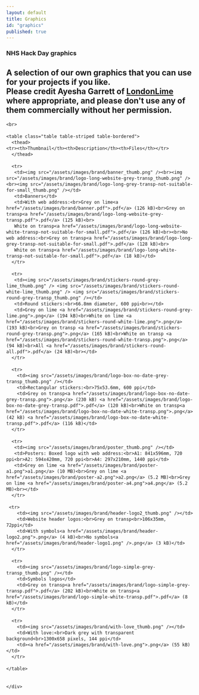 ```yaml
---
layout: default
title: Graphics
id: "graphics"
published: true
---
```


<div class="main">
  <section class="hgroup">
    <div class="container">

<section class="hgroup centered">

  <div class="container">
    <div class="row">
      <div class="col-sm-12 col-md-12 col-xs-12 col-lg-12" style="height: 300px; margin-bottom: 0.5cm; float: left; display: block; background-image: url(/assets/images/headers/graphics_img.jpg); background-size: cover;">
      </div>
    </div>
    <div class="row">
      <h1>NHS Hack Day graphics</h1>
      <h2>A selection of our own graphics that you can use for your projects if you like.<br>Please credit Ayesha Garrett of <a href="www.londonlime.net">LondonLime</a> where appropriate, and please don't use any of them commercially without her permission.</h2>
    </div>
  </div>
</section>

    <br>

    <table class="table table-striped table-bordered">
      <thead>
	<tr><th>Thumbnail</th><th>Description</th><th>Files</th></tr>
      </thead>

      <tr>
       <td><img src="/assets/images/brand/banner_thumb.png" /><br><img src="/assets/images/brand/logo-long-website-grey-transp_thumb.png" /><br><img src="/assets/images/brand/logo-long-grey-transp-not-suitable-for-small_thumb.png" /></td>
       <td>Banners</td>
       <td>With web address:<br>Grey on lime<a href="/assets/images/brand/banner.pdf">.pdf</a> (126 kB)<br>Grey on transp<a href="/assets/images/brand/logo-long-website-grey-transp.pdf">.pdf</a> (125 kB)<br>
       White on transp<a href="/assets/images/brand/logo-long-website-white-transp-not-suitable-for-small.pdf">.pdf</a> (126 kB)<br><br>No web address:<br>Grey on transp<a href="/assets/images/brand/logo-long-grey-transp-not-suitable-for-small.pdf">.pdf</a> (128 kB)<br>
       White on transp<a href="/assets/images/brand/logo-long-white-transp-not-suitable-for-small.pdf">.pdf</a> (18 kB)</td>
      </tr>

      <tr>
       <td><img src="/assets/images/brand/stickers-round-grey-lime_thumb.png" /> <img src="/assets/images/brand/stickers-round-white-lime_thumb.png" /> <img src="/assets/images/brand/stickers-round-grey-transp_thumb.png" /></td>
       <td>Round stickers:<br>66.8mm diameter, 600 ppi<br></td>
       <td>Grey on lime <a href="/assets/images/brand/stickers-round-grey-lime.png">.png</a> (194 kB)<br>White on lime <a href="/assets/images/brand/stickers-round-white-lime.png">.png</a> (193 kB)<br>Grey on transp <a href="/assets/images/brand/stickers-round-grey-transp.png">.png</a> (165 kB)<br>White on transp <a href="/assets/images/brand/stickers-round-white-transp.png">.png</a> (94 kB)<br>All <a href="/assets/images/brand/stickers-round-all.pdf">.pdf</a> (24 kB)<br></td>
      </tr>

      <tr>
        <td><img src="/assets/images/brand/logo-box-no-date-grey-transp_thumb.png" /></td>
        <td>Rectangular stickers:<br>75x53.6mm, 600 ppi</td>
        <td>Grey on transp<a href="/assets/images/brand/logo-box-no-date-grey-transp.png">.png</a> (230 kB) <a href="/assets/images/brand/logo-box-no-date-grey-transp.pdf">.pdf</a> (120 kB)<br>White on transp<a href="/assets/images/brand/logo-box-no-date-white-transp.png">.png</a> (42 kB) <a href="/assets/images/brand/logo-box-no-date-white-transp.pdf">.pdf</a> (116 kB)</td>
      </tr>

      <tr>
       <td><img src="/assets/images/brand/poster_thumb.png" /></td>
       <td>Posters: Boxed logo with web address:<br>A1: 841x596mm, 720 ppi<br>A2: 594x420mm, 720 ppi<br>A4: 297x210mm, 1440 ppi</td>
       <td>Grey on lime <a href="/assets/images/brand/poster-a1.png">a1.png</a> (10 MB)<br>Grey on lime <a href="/assets/images/brand/poster-a2.png">a2.png</a> (5.2 MB)<br>Grey on lime <a href="/assets/images/brand/poster-a4.png">a4.png</a> (5.2 MB)<br></td>
      </tr>

     <tr>
        <td><img src="/assets/images/brand/header-logo2_thumb.png" /></td>
        <td>Website header logos:<br>Grey on transp<br>106x35mm, 72ppi</td>
        <td>With symbols<a href="/assets/images/brand/header-logo2.png">.png</a> (4 kB)<br>No symbols<a href="/assets/images/brand/header-logo1.png" />.png</a> (3 kB)</td>
      </tr>

      <tr>
        <td><img src="/assets/images/brand/logo-simple-grey-transp_thumb.png" /></td>
        <td>Symbols logos</td>
        <td>Grey on transp<a href="/assets/images/brand/logo-simple-grey-transp.pdf">.pdf</a> (202 kB)<br>White on transp<a href="/assets/images/brand/logo-simple-white-transp.pdf">.pdf</a> (8 kB)</td>
      </tr>

      <tr>
      	<td><img src="/assets/images/brand/with-love_thumb.png" /></td>
      	<td>With love:<br>Dark grey with transparent background<br>1300x658 pixels, 144 ppi</td>
      	<td><a href="/assets/images/brand/with-love.png">.png</a> (55 kB)</td>
      </tr>

    </table>


    </div>



  </section>



</div>